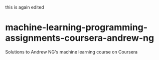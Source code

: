 this is again edited

# machine-learning-programming-assignments-coursera-andrew-ng
Solutions to Andrew NG's machine learning course on Coursera
